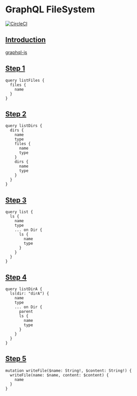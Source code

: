 # GraphQL FileSystem

[![CircleCI](https://circleci.com/gh/aaccurso/graphql-fs-nodeconfar-workshop-2018.svg?style=svg&circle-token=d815f072dd7b04e0425b8ff286ac15c3153b10f0)](https://circleci.com/gh/aaccurso/graphql-fs-nodeconfar-workshop-2018)

## [Introduction](/INTRO.md)

[graphql-js](https://graphql.org/graphql-js/)

## [Step 1](/STEP-1.md)

```gql
query listFiles {
  files {
    name
  }
}
```

## [Step 2](/STEP-2.md)

```gql
query listDirs {
  dirs {
    name
    type
    files {
      name
      type
    }
    dirs {
      name
      type
    }
  }
}
```

## [Step 3](/STEP-3.md)

```gql
query list {
  ls {
    name
    type
    ... on Dir {
      ls {
        name
        type
      }
    }
  }
}
```

## [Step 4](/STEP-4.md)

```gql
query listDirA {
  ls(dir: "dirA") {
    name
    type
    ... on Dir {
      parent
      ls {
        name
        type
      }
    }
  }
}
```

## [Step 5](/STEP-5.md)

```gql
mutation writeFile($name: String!, $content: String!) {
  writeFile(name: $name, content: $content) {
    name
  }
}
```
